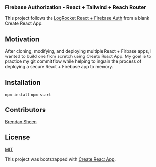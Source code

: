 ### Firebase Authorization - React + Tailwind + Reach Router

This project follows the [LogRocket React + Firebase Auth](https://blog.logrocket.com/user-authentication-firebase-react-apps/) from a blank Create React App.

## Motivation

After cloning, modifying, and deploying multiple React + Firbase apps, I wanted to build one from scratch using Create React App. My goal is to practice my git commit flow while helping to ingrain the process of deploying a secure React + Firebase app to memory.


## Installation

`npm install`
`npm start`

## Contributors

[Brendan Sheen](https://github.com/bsheenml/)  

## License

[MIT](https://choosealicense.com/licenses/mit/)  

This project was bootstrapped with [Create React App](https://github.com/facebook/create-react-app).